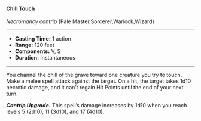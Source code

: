 #### Chill Touch
*Necromancy cantrip* (Pale Master,Sorcerer,Warlock,Wizard)
___
- **Casting Time:** 1 action
- **Range:** 120 feet
- **Components:** V, S
- **Duration:** Instantaneous
---
You channel the chill of the grave toward one creature you try to touch. Make a melee spell attack against the target. On a hit, the target takes 1d10 necrotic damage, and it can’t regain Hit Points until the end of your next turn.

***Cantrip Upgrade.*** This spell’s damage increases by 1d10 when you reach levels 5 (2d10), 11 (3d10), and 17 (4d10).
